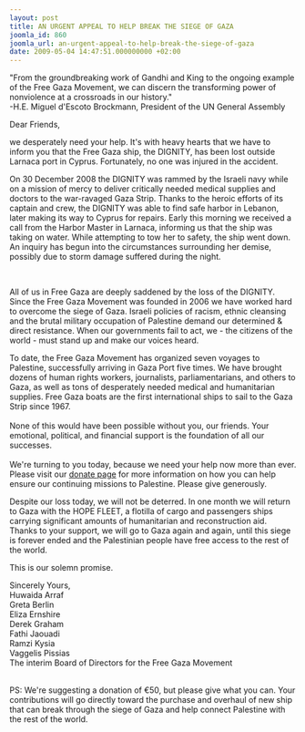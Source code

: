 ```yaml
---
layout: post
title: AN URGENT APPEAL TO HELP BREAK THE SIEGE OF GAZA
joomla_id: 860
joomla_url: an-urgent-appeal-to-help-break-the-siege-of-gaza
date: 2009-05-04 14:47:51.000000000 +02:00
---
```

<p>"From the groundbreaking work of Gandhi and King to the ongoing example of the Free Gaza Movement, we can discern the transforming power of nonviolence at a crossroads in our history."<br />-H.E. Miguel d'Escoto Brockmann, President of the UN General Assembly</p>
<p>Dear Friends,</p>
<p>we desperately need your help. It's with heavy hearts that we have to inform you that the Free Gaza ship, the DIGNITY, has been lost outside Larnaca port in Cyprus. Fortunately, no one was injured in the accident.</p>
<p>On 30 December 2008 the DIGNITY was rammed by the Israeli navy while on a mission of mercy to deliver critically needed medical supplies and doctors to the war-ravaged Gaza Strip. Thanks to the heroic efforts of its captain and crew, the DIGNITY was able to find safe harbor in Lebanon, later making its way to Cyprus for repairs. Early this morning we received a call from the Harbor Master in Larnaca, informing us that the ship was taking on water. While attempting to tow her to safety, the ship went down. An inquiry has begun into the circumstances surrounding her demise, possibly due to storm damage suffered during the night.</p>

<p> </p>
<p>All of us in Free Gaza are deeply saddened by the loss of the DIGNITY. Since the Free Gaza Movement was founded in 2006 we have worked hard to overcome the siege of Gaza. Israeli policies of racism, ethnic cleansing and the brutal military occupation of Palestine demand our determined &amp; direct resistance. When our governments fail to act, we - the citizens of the world - must stand up and make our voices heard.</p>
<p>To date, the Free Gaza Movement has organized seven voyages to Palestine, successfully arriving in Gaza Port five times. We have brought dozens of human rights workers, journalists, parliamentarians, and others to Gaza, as well as tons of desperately needed medical and humanitarian supplies. Free Gaza boats are the first international ships to sail to the Gaza Strip since 1967.<br /><br />None of this would have been possible without you, our friends. Your emotional, political, and financial support is the foundation of all our successes.<br /><br />We're turning to you today, because we need your help now more than ever. Please visit our <a href="en/donate">donate page</a> for more information on how you can help ensure our continuing missions to Palestine. Please give generously.</p>
<p>Despite our loss today, we will not be deterred. In one month we will return to Gaza with the HOPE FLEET, a flotilla of cargo and passengers ships carrying significant amounts of humanitarian and reconstruction aid. Thanks to your support, we will go to Gaza again and again, until this siege is forever ended and the Palestinian people have free access to the rest of the world.</p>
<p>This is our solemn promise.</p>
<p>Sincerely Yours,<br />Huwaida Arraf<br />Greta Berlin<br />Eliza Ernshire<br />Derek Graham<br />Fathi Jaouadi<br />Ramzi Kysia<br />Vaggelis Pissias<br />The interim Board of Directors for the Free Gaza Movement</p>
<p><br />PS: We're suggesting a donation of €50, but please give what you can. Your contributions will go directly toward the purchase and overhaul of new ship that can break through the siege of Gaza and help connect Palestine with the rest of the world.</p>
<p> </p>
